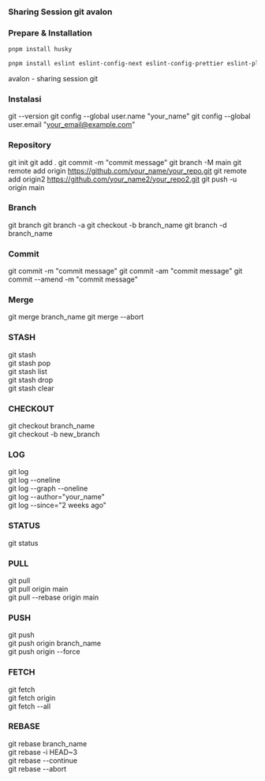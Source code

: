 ### Sharing Session git avalon

### Prepare & Installation

```bash
pnpm install husky
```

```bash
pnpm install eslint eslint-config-next eslint-config-prettier eslint-plugin-unused-imports @typescript-eslint/eslint-plugin @typescript-eslint/parser @eslint/eslintrc @eslint/js
```

avalon - sharing session git

### Instalasi

git --version
git config --global user.name "your_name"
git config --global user.email "your_email@example.com"

### Repository

git init
git add .
git commit -m "commit message"
git branch -M main
git remote add origin https://github.com/your_name/your_repo.git
git remote add origin2 https://github.com/your_name2/your_repo2.git
git push -u origin main

### Branch

git branch
git branch -a
git checkout -b branch_name
git branch -d branch_name

### Commit

git commit -m "commit message"
git commit -am "commit message"
git commit --amend -m "commit message"

### Merge

git merge branch_name
git merge --abort

### STASH

git stash  
git stash pop  
git stash list  
git stash drop  
git stash clear

### CHECKOUT

git checkout branch_name  
git checkout -b new_branch

### LOG

git log  
git log --oneline  
git log --graph --oneline  
git log --author="your_name"  
git log --since="2 weeks ago"

### STATUS

git status

### PULL

git pull  
git pull origin main  
git pull --rebase origin main

### PUSH

git push  
git push origin branch_name  
git push origin --force

### FETCH

git fetch  
git fetch origin  
git fetch --all

### REBASE

git rebase branch_name  
git rebase -i HEAD~3  
git rebase --continue  
git rebase --abort
